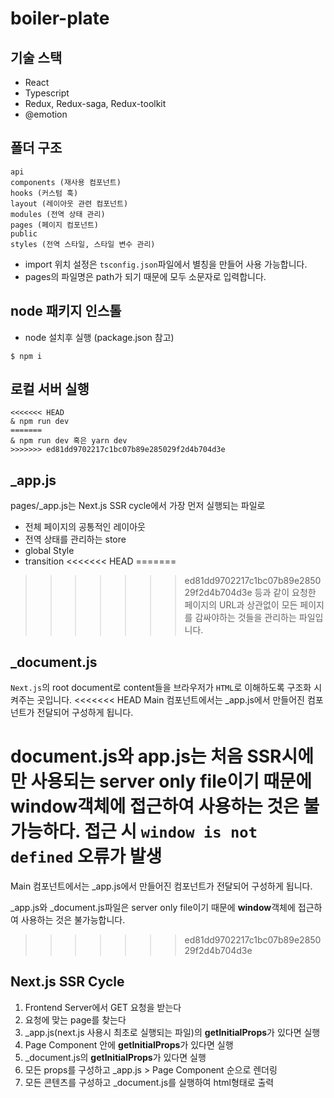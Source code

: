 # boiler-plate

## 기술 스택

-   React
-   Typescript
-   Redux, Redux-saga, Redux-toolkit
-   @emotion

## 폴더 구조

```
api
components (재사용 컴포넌트)
hooks (커스텀 훅)
layout (레이아웃 관련 컴포넌트)
modules (전역 상태 관리)
pages (페이지 컴포넌트)
public
styles (전역 스타일, 스타일 변수 관리)
```

-   import 위치 설정은 `tsconfig.json`파일에서 별칭을 만들어 사용 가능합니다.
-   pages의 파일명은 path가 되기 때문에 모두 소문자로 입력합니다.

## node 패키지 인스톨

-   node 설치후 실행 (package.json 참고)

```
$ npm i
```

## 로컬 서버 실행

```
<<<<<<< HEAD
& npm run dev
=======
& npm run dev 혹은 yarn dev
>>>>>>> ed81dd9702217c1bc07b89e285029f2d4b704d3e
```

## \_app.js

pages/\_app.js는 Next.js SSR cycle에서 가장 먼저 실행되는 파일로

-   전체 페이지의 공통적인 레이아웃
-   전역 상태를 관리하는 store
-   global Style
-   transition
<<<<<<< HEAD
=======

>>>>>>> ed81dd9702217c1bc07b89e285029f2d4b704d3e
    등과 같이 요청한 페이지의 URL과 상관없이 모든 페이지를 감싸야하는 것들을 관리하는 파일입니다.

## \_document.js

`Next.js`의 root document로 content들을 브라우저가 `HTML`로 이해하도록 구조화 시켜주는 곳입니다.
<<<<<<< HEAD
Main 컴포넌트에서는 \_app.js에서 만들어진 컴포넌트가 전달되어 구성하게 됩니다.

document.js와 app.js는 처음 SSR시에만 사용되는 server only file이기 때문에 **window**객체에 접근하여 사용하는 것은 불가능하다. 접근 시 `window is not defined` 오류가 발생
=======

Main 컴포넌트에서는 \_app.js에서 만들어진 컴포넌트가 전달되어 구성하게 됩니다.

\_app.js와 \_document.js파일은 server only file이기 때문에 **window**객체에 접근하여 사용하는 것은 불가능합니다.
>>>>>>> ed81dd9702217c1bc07b89e285029f2d4b704d3e

## Next.js SSR Cycle

1. Frontend Server에서 GET 요청을 받는다
2. 요청에 맞는 page를 찾는다
3. \_app.js(next.js 사용시 최초로 실행되는 파일)의 **getInitialProps**가 있다면 실행
4. Page Component 안에 **getInitialProps**가 있다면 실행
5. \_document.js의 **getInitialProps**가 있다면 실행
6. 모든 props를 구성하고 \_app.js > Page Component 순으로 렌더링
7. 모든 콘텐츠를 구성하고 \_document.js를 실행하여 html형태로 출력
